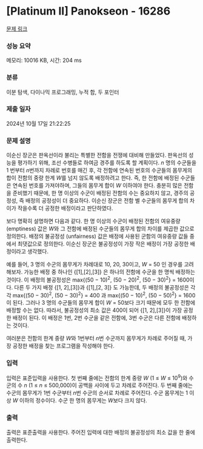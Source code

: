 # [Platinum II] Panokseon - 16286 

[문제 링크](https://www.acmicpc.net/problem/16286) 

### 성능 요약

메모리: 10016 KB, 시간: 204 ms

### 분류

이분 탐색, 다이나믹 프로그래밍, 누적 합, 두 포인터

### 제출 일자

2024년 10월 17일 21:22:25

### 문제 설명

<p>이순신 장군은 판옥선이라 불리는 특별한 전함을 전쟁에 대비해 만들었다. 판옥선의 성능을 평가하기 위해, 조선 수병들로 하여금 경주를 하도록 할 계획이다. <em>n</em> 명의 수군들을 1 번부터 <em>n</em>번까지 차례로 번호를 매긴 후, 각 전함에 연속된 번호의 수군들의 몸무게의 합이 전함의 중량 한계 <em>W</em>를 넘지 않도록 배정하려고 한다. 즉, 한 전함에 배정된 수군들은 연속된 번호를 가져야하며, 그들의 몸무게 합이 <em>W</em> 이하여야 한다. 충분히 많은 전함을 준비했기 때문에, 한 명 이상의 수군이 배정된 전함의 수는 중요하지 않고, 경주의 공정성, 즉 배정의 공정성이 더 중요하다. 이순신 장군은 전함 별 수군들의 몸무게 합의 차이가 작을수록 더 공정한 배정이라고 판단하였다.</p>

<p>보다 명확히 설명하면 다음과 같다. 한 명 이상의 수군이 배정된 전함의 여유중량 (emptiness) 값은 <em>W</em>와 그 전함에 배정된 수군들의 몸무게 합의 차이를 제곱한 값으로 정의한다. 배정의 불공정성 (unfairness) 값은 배정에 사용된 군함의 여유중량 값들 중에서 최댓값으로 정의한다. 이순신 장군은 불공정성이 가장 작은 배정이 가장 공정한 배정이라고 생각했다.</p>

<p>예를 들어, 3 명의 수군의 몸무게가 차례대로 10, 20, 30이고, <em>W</em> = 50 인 경우를 고려해보자. 가능한 배정 중 하나인 {[1],[2],[3]} 은 하나의 전함에 수군을 한 명씩 배정하는 것이다. 이 배정의 불공정성은 max{(50 − 10)<sup>2</sup>, (50 − 20)<sup>2</sup>, (50 − 30)<sup>2</sup>} = 1600이다. 다른 두 가지 배정 {[1, 2],[3]}과 {[1],[2, 3]} 도 가능한데, 두 배정의 불공정성은 각각 max{(50 − 30)<sup>2</sup>, (50 − 30)<sup>2</sup>} = 400 과 max{(50 − 10)<sup>2</sup>, (50 − 50)<sup>2</sup>} = 1600이 된다. 그러나 3 명의 수군들의 몸무게 합이 <em>W</em> = 50보다 크기 때문에 모두 한 전함에 배정할 수는 없다. 따라서, 불공정성의 최소 값은 400이 되어 {[1, 2],[3]}이 가장 공정한 배정이 된다. 이 배정은 1번, 2번 수군을 같은 전함에, 3번 수군은 다른 전함에 배정하는 것이다.</p>

<p>여러분은 전함의 한계 중량 <em>W</em>와 1번부터 <em>n</em>번 수군까지 몸무게가 차례로 주어질 때, 가장 공정한 배정을 찾는 프로그램을 작성해야 한다.</p>

### 입력 

 <p>입력은 표준입력을 사용한다. 첫 번째 줄에는 전함의 한계 중량 <em>W</em> (1 ≤ <em>W</em> ≤ 10<sup>9</sup>)와 수군의 수 <em>n</em> (1 ≤ <em>n</em> ≤ 500,000)이 공백을 사이에 두고 차례로 주어진다. 두 번째 줄에는 수군의 몸무게가 1번 수군부터 <em>n</em>번 수군의 순서로 차례로 주어진다. 수군 몸무게는 1 이상 <em>W</em> 이하의 정수이다. 수군 한 명의 몸무게는 <em>W</em>보다 크지 않다.</p>

### 출력 

 <p>출력은 표준출력을 사용한다. 주어진 입력에 대한 배정의 불공정성의 최소 값을 한 줄에 출력한다.</p>

